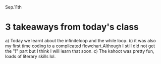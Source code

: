 Sep.11th

3 takeaways from today's class
===============================

a) Today we learnt about the infiniteloop and the while loop.
b) it was also my first time coding to a complicated flowchart.Although I still
did not get the "!" part but I think I will learn that soon.
c) The kahoot was pretty fun, loads of literary skills lol.
